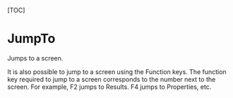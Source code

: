 
[TOC]

# JumpTo

Jumps to a screen.

It is also possible to jump to a screen using the Function keys.  The function key required to jump to a screen corresponds to the number next to the screen.  For example, F2 jumps to Results.  F4 jumps to Properties, etc.
